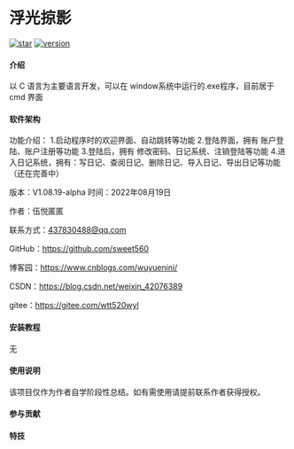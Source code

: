 # 浮光掠影
[![star](https://gitee.com/wtt520wyl/skimming-over-the-surface/badge/star.svg?theme=dark)](https://gitee.com/wtt520wyl/skimming-over-the-surface/stargazers)
[![version](https://badgen.net/badge/version/V1.08.19-alpha/blue?icon=github&label)](https://badgen.net/badge/version/V1.08.19-alpha/blue?icon=github&label)
#### 介绍
以 C 语言为主要语言开发，可以在 window系统中运行的.exe程序，目前居于 cmd 界面

#### 软件架构
功能介绍：
        1.启动程序时的欢迎界面、自动跳转等功能
        2.登陆界面，拥有 账户登陆、账户注册等功能
        3.登陆后，拥有 修改密码、日记系统、注销登陆等功能
        4.进入日记系统，拥有：写日记、查阅日记、删除日记、导入日记、导出日记等功能（还在完善中）

版本：V1.08.19-alpha 时间：2022年08月19日 

作者：伍悦匿匿

联系方式：437830488@qq.com 

GitHub：https://github.com/sweet560

博客园：https://www.cnblogs.com/wuyuenini/

CSDN：https://blog.csdn.net/weixin_42076389

gitee：https://gitee.com/wtt520wyl

#### 安装教程

无

#### 使用说明

该项目仅作为作者自学阶段性总结。如有需使用请提前联系作者获得授权。

#### 参与贡献

#### 特技
